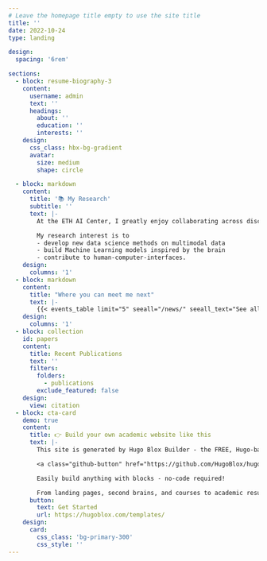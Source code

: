 ```yaml
---
# Leave the homepage title empty to use the site title
title: ''
date: 2022-10-24
type: landing

design:
  spacing: '6rem'

sections:
  - block: resume-biography-3
    content:
      username: admin
      text: ''
      headings:
        about: ''
        education: ''
        interests: ''
    design:
      css_class: hbx-bg-gradient
      avatar:
        size: medium
        shape: circle

  - block: markdown
    content:
      title: '📚 My Research'
      subtitle: ''
      text: |-
        At the ETH AI Center, I greatly enjoy collaborating across disciplines — from neuroscience and psychology to hardware, education, and computer vision — together with both academic and industry partners.

        My research interest is to 
        - develop new data science methods on multimodal data
        - build Machine Learning models inspired by the brain
        - contribute to human-computer-interfaces.
    design:
      columns: '1'
  - block: markdown
    content:
      title: "Where you can meet me next"
      text: |-
        {{< events_table limit="5" seeall="/news/" seeall_text="See all news" >}}
    design:
      columns: '1'
  - block: collection
    id: papers
    content:
      title: Recent Publications
      text: ''
      filters:
        folders:
          - publications
        exclude_featured: false
    design:
      view: citation
  - block: cta-card
    demo: true
    content:
      title: 👉 Build your own academic website like this
      text: |-
        This site is generated by Hugo Blox Builder - the FREE, Hugo-based open source website builder trusted by 250,000+ academics like you.

        <a class="github-button" href="https://github.com/HugoBlox/hugo-blox-builder" data-color-scheme="no-preference: light; light: light; dark: dark;" data-icon="octicon-star" data-size="large" data-show-count="true" aria-label="Star HugoBlox/hugo-blox-builder on GitHub">Star</a>

        Easily build anything with blocks - no-code required!

        From landing pages, second brains, and courses to academic resumés, conferences, and tech blogs.
      button:
        text: Get Started
        url: https://hugoblox.com/templates/
    design:
      card:
        css_class: 'bg-primary-300'
        css_style: ''
---
```


